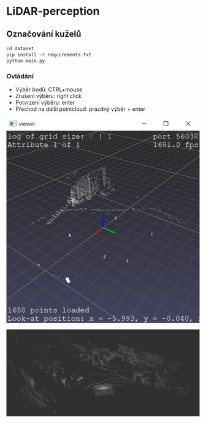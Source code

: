 # LiDAR-perception

## Označování kuželů

```
cd dataset
pip install -r requirements.txt
python main.py
```

### Ovládání

- Výběr bodů: CTRL+mouse
- Zrušení výběru: right click
- Potvrzení výběru: enter
- Přechod na další pointcloud: prázdný výběr + enter

![example](example.png)

![example](example_large.png)